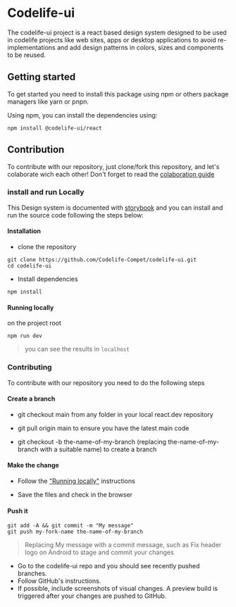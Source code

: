 # Codelife-ui
The codelife-ui project is a react based design system designed to be used in codelife projects like web sites, apps or desktop applications to avoid re-implementations and add design patterns in colors, sizes and components to be reused.

## Getting started

To get started you need to install this package using npm or others package managers like yarn or pnpn.

Using npm, you can install the dependencies using:

```shell
npm install @codelife-ui/react
```
## Contribution

To contribute with our repository, just clone/fork this repository, and let's colaborate wich each other! Don't forget to read the [colaboration guide](https://github.com/Codelife-Compet/codelife-ui/blob/main/.github/CONTRIBUTING.md)

### install and run Locally

This Design system is documented with [storybook](https://storybook.js.org/tutorials/design-systems-for-developers/react/en/introduction/) and you can install and run the source code following the steps below:

#### Installation

- clone the repository 

``` shell
git clone https://github.com/Codelife-Compet/codelife-ui.git
cd codelife-ui
```

- Install dependencies

```shell
npm install
```

#### Running locally
on the project root

```shell
npm run dev
```
> you can see the results in `localhost`

### Contributing
To contribute with our repository you need to do the following steps

#### Create a branch
- git checkout main from any folder in your local react.dev repository

- git pull origin main to ensure you have the latest main code

- git checkout -b the-name-of-my-branch (replacing the-name-of-my-branch with a suitable name) to create a branch

#### Make the change

- Follow the ["Running locally"](#running-locally) instructions

- Save the files and check in the browser
#### Push it

```shell
git add -A && git commit -m "My message"
git push my-fork-name the-name-of-my-branch
```
 > Replacing My message with a commit message, such as Fix header logo on Android to stage and commit your changes

- Go to the codelife-ui repo and you should see recently pushed branches.
- Follow GitHub's instructions.
- If possible, include screenshots of visual changes. A preview build is triggered after your changes are pushed to GitHub.
